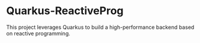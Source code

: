 # Quarkus-ReactiveProg

This project leverages Quarkus to build a high-performance backend based on reactive programming.
